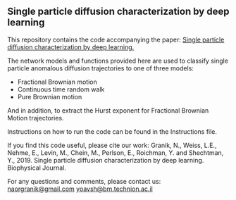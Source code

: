 ## Single particle diffusion characterization by deep learning

This repository contains the code accompanying the paper:
[Single particle diffusion characterization by deep learning.](https://www.sciencedirect.com/science/article/pii/S0006349519305041)

The network models and functions provided here are used to classify single particle anomalous diffusion trajectories to one of three models:
- Fractional Brownian motion
- Continuous time random walk
- Pure Brownian motion

And in addition, to extract the Hurst exponent for Fractional Brownian Motion trajectories.

Instructions on how to run the code can be found in the Instructions file.

If you find this code useful, please cite our work:
Granik, N., Weiss, L.E., Nehme, E., Levin, M., Chein, M., Perlson, E., Roichman, Y. and Shechtman, Y., 2019. Single particle diffusion characterization by deep learning. Biophysical Journal.

For any questions and comments, please contact us:
naorgranik@gmail.com
yoavsh@bm.technion.ac.il


